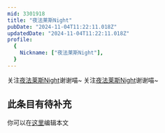 ```yaml
---
mid: 3301918
title: "夜法莱斯Night"
pubDate: "2024-11-04T11:22:11.018Z"
updatedDate: "2024-11-04T11:22:11.018Z"
profile:
  {
    Nickname: ["夜法莱斯Night"],
  }
---
```


关注[夜法莱斯Night](https://space.bilibili.com/3301918)谢谢喵~ 关注[夜法莱斯Night](https://space.bilibili.com/3301918)谢谢喵~

## 此条目有待补充
你可以在[这里](https://github.com/Yuhanawa/VTuber.ICU-Content/edit/master/v/夜法莱斯Night/index.md)编辑本文
